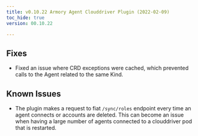 ```yaml
---
title: v0.10.22 Armory Agent Clouddriver Plugin (2022-02-09)
toc_hide: true
version: 00.10.22

---
```


## Fixes

* Fixed an issue where CRD exceptions were cached, which prevented calls to the Agent related to the same Kind.

## Known Issues

* The plugin makes a request to fiat `/sync/roles` endpoint every time an agent connects or accounts are deleted. This can become an issue when having a large number of agents connected to a clouddriver pod that is restarted.
